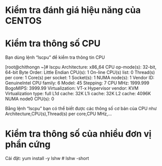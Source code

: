 # Kiểm tra đánh giá hiệu năng của CENTOS
# Kiểm tra thông số CPU
Bạn dùng lệnh “lscpu” để kiểm tra thông tin CPU

[root@chithongn ~]# lscpu
Architecture:          x86_64
CPU op-mode(s):        32-bit, 64-bit
Byte Order:            Little Endian
CPU(s):                1
On-line CPU(s) list:   0
Thread(s) per core:    1
Core(s) per socket:    1
Socket(s):             1
NUMA node(s):          1
Vendor ID:             GenuineIntel
CPU family:            6
Model:                 45
Stepping:              7
CPU MHz:               1999.999
BogoMIPS:              3999.99
Virtualization:        VT-x
Hypervisor vendor:     KVM
Virtualization type:   full
L1d cache:             32K
L1i cache:             32K
L2 cache:              4096K
NUMA node0 CPU(s):     0

Bằng lệnh “lscpu” bạn có thể biết được các thông số cơ bản của CPU như Architecture,CPU(s),Thread(s) per core,CPU MHz,…

# Kiểm tra thông số của nhiều đơn vị phần cứng
Cài đặt:  yum install -y lshw
\# lshw -short
